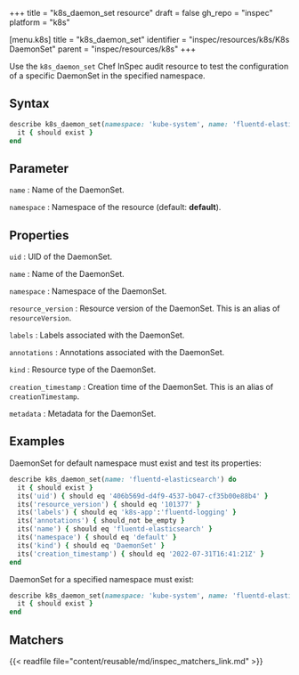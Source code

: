 +++
title = "k8s_daemon_set resource"
draft = false
gh_repo = "inspec"
platform = "k8s"

[menu.k8s]
title = "k8s_daemon_set"
identifier = "inspec/resources/k8s/K8s DaemonSet"
parent = "inspec/resources/k8s"
+++

Use the `k8s_daemon_set` Chef InSpec audit resource to test the configuration of a specific DaemonSet in the specified namespace.

## Syntax

```ruby
describe k8s_daemon_set(namespace: 'kube-system', name: 'fluentd-elasticsearch') do
  it { should exist }
end
```

## Parameter

`name`
: Name of the DaemonSet.

`namespace`
: Namespace of the resource (default: **default**).

## Properties

`uid`
: UID of the DaemonSet.

`name`
: Name of the DaemonSet.

`namespace`
: Namespace of the DaemonSet.

`resource_version`
: Resource version of the DaemonSet. This is an alias of `resourceVersion`.

`labels`
: Labels associated with the DaemonSet.

`annotations`
: Annotations associated with the DaemonSet.

`kind`
: Resource type of the DaemonSet.

`creation_timestamp`
: Creation time of the DaemonSet. This is an alias of `creationTimestamp`.

`metadata`
: Metadata for the DaemonSet.

## Examples

DaemonSet for default namespace must exist and test its properties:

```ruby
describe k8s_daemon_set(name: 'fluentd-elasticsearch') do
  it { should exist }
  its('uid') { should eq '406b569d-d4f9-4537-b047-cf35b00e88b4' }
  its('resource_version') { should eq '101377' }
  its('labels') { should eq 'k8s-app':'fluentd-logging' }
  its('annotations') { should_not be_empty }
  its('name') { should eq 'fluentd-elasticsearch' }
  its('namespace') { should eq 'default' }
  its('kind') { should eq 'DaemonSet' }
  its('creation_timestamp') { should eq '2022-07-31T16:41:21Z' }
end
```

DaemonSet for a specified namespace must exist:

```ruby
describe k8s_daemon_set(namespace: 'kube-system', name: 'fluentd-elasticsearch') do
  it { should exist }
end
```

## Matchers

{{< readfile file="content/reusable/md/inspec_matchers_link.md" >}}
